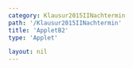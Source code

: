 ```yaml
---
category: Klausur2015IINachtermin
path: '/Klausur2015IINachtermin'
title: 'AppletB2'
type: 'Applet'

layout: nil
---
```

<link type="text/css" href="https://cdnjs.cloudflare.com/ajax/libs/jsxgraph/0.99.6/jsxgraph.css"><link rel="stylesheet" type="text/css" href="//cdnjs.cloudflare.com/ajax/libs/jsxgraph/0.99.7/jsxgraph.css" />
<div id="50152" class="jxgbox" style="width:500px; height:500px">
<script type="text/javascript">
    (function() {
	var board = JXG.JSXGraph.initBoard('50152', {
                boundingbox: [-12, 15, 10, -7],
                axis: false
                
            });
 
var D = board.create('point', [1.41,1.41], {fixed:true, name:'D', color:'green'});

var B = board.create('point', [-1.41,-1.41], {fixed:true, name:'B', color:'green'});

var BD = board.create('line', [B, D], {straightFirst:false, straightLast:false});

var M = board.create('point', [0, 0], {fixed:true, name:'M', color:'green'});

var A = board.create('point', [-3, 0], {fixed:true, name:'A', color:'green'});

var C = board.create('point', [7, 0], {fixed:true, name:'C', color:'green'});

var S = board.create('point', [0, 9], {fixed:true, name:'S', color:'green'});

var SC = board.create('line', [S, C], {straightFirst:false, straightLast:false});

var SM = board.create('line', [S, M], {straightFirst:false, straightLast:false});

var SB = board.create('line', [S, B], {straightFirst:false, straightLast:false});

var SA = board.create('line', [S, A], {straightFirst:false, straightLast:false});

var SD = board.create('line', [S, D], {straightFirst:false, straightLast:false});

var AD = board.create('line', [A, D], {straightFirst:false, straightLast:false});

var CD = board.create('line', [C, D], {straightFirst:false, straightLast:false});

var CB = board.create('line', [C, B], {straightFirst:false, straightLast:false});

var AB = board.create('line', [A, B], {straightFirst:false, straightLast:false});

var AC = board.create('line', [A, C], {straightFirst:false, straightLast:false});

var Pp = board.create('point', [S.X()+4,S.Y()], {visible:false});

var Pc = board.create('circle', [S, Pp], {visible:false});

var P = board.create('intersection', [Pc, SA], {name:'P'});

var Q = board.create('glider', [SC], {name:'Q', color:'orange'});

var PQ = board.create('line', [P, Q], {straightFirst:false, straightLast:false, color:'orange'});

var AQ = board.create('line', [A, Q], {straightFirst:false, straightLast:false, color:'orange'});

var BQ = board.create('line', [B, Q], {straightFirst:false, straightLast:false, color:'orange'});

var DQ = board.create('line', [D, Q], {straightFirst:false, straightLast:false, color:'orange'});

var CQ = board.create('line', [C, Q], {straightFirst:false, straightLast:false, color:'orange'});

var F = board.create('point', [function(){return Q.X()}, 0], {color:'green'});

var FQ = board.create('line', [F, Q], {straightFirst:false, straightLast:false, color:'orange'});
board.create('text', [-5,-3,'M II 2015 NT B 2'], {fontsize: 18, fixed:true});
 })(); </script>
  </div>
